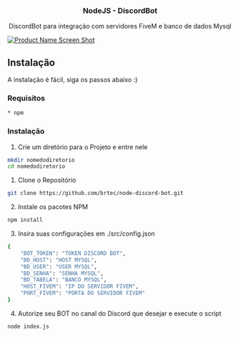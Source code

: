 
<!-- PROJECT LOGO -->

<p align="center">
  

  <h3 align="center">NodeJS - DiscordBot</h3>

  <p align="center">
    DiscordBot para integração com servidores FiveM e banco de dados Mysql
    <br />
  </p>
</p>

[![Product Name Screen Shot][product-screenshot]]()

<!-- GETTING STARTED -->
## Instalação

A instalação é fácil, siga os passos abaixo :)

### Requisitos
```sh
* npm
```

### Instalação

1. Crie um diretório para o Projeto e entre nele
```sh
mkdir nomedodiretorio
cd nomedodiretorio
```

1. Clone o Repositório
```sh
git clone https://github.com/brtec/node-discord-bot.git
```

2. Instale os pacotes NPM
```sh
npm install
```

3. Insira suas configurações em ./src/config.json 
```sh
{
	"BOT_TOKEN": "TOKEN DISCORD BOT",
	"BD_HOST": "HOST MYSQL",
	"BD_USER": "USER MYSQL",
	"BD_SENHA": "SENHA MYSQL",
	"BD_TABELA": "BANCO MYSQL",
	"HOST_FIVEM": "IP DO SERVIDOR FIVEM",
	"PORT_FIVEM": "PORTA DO SERVIDOR FIVEM"	
}
```

4. Autorize seu BOT no canal do Discord que desejar e execute o script
```sh
node index.js
```

[product-screenshot]: https://cdn.discordapp.com/attachments/761310924292096000/774772451526574120/unknown.png
